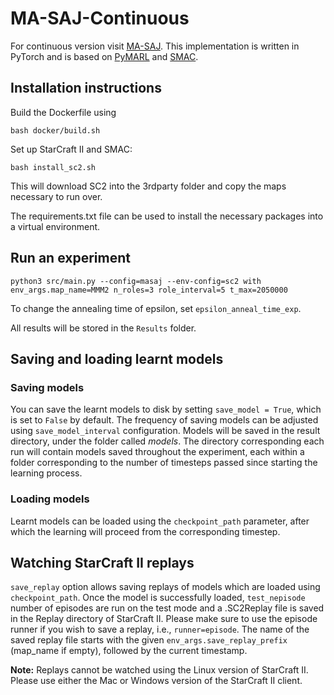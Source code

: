 # MA-SAJ-Continuous
For continuous version visit [MA-SAJ](https://github.com/gcubillos7/MA-SAJ).
This implementation is written in PyTorch and is based on [PyMARL](https://github.com/oxwhirl/pymarl) and [SMAC](https://github.com/oxwhirl/smac).

## Installation instructions

Build the Dockerfile using 
```shell
bash docker/build.sh
```

Set up StarCraft II and SMAC:
```shell
bash install_sc2.sh
```

This will download SC2 into the 3rdparty folder and copy the maps necessary to run over.

The requirements.txt file can be used to install the necessary packages into a virtual environment.

## Run an experiment 

```shell
python3 src/main.py --config=masaj --env-config=sc2 with env_args.map_name=MMM2 n_roles=3 role_interval=5 t_max=2050000
```

To change the annealing time of epsilon, set `epsilon_anneal_time_exp`.

All results will be stored in the `Results` folder.

## Saving and loading learnt models

### Saving models

You can save the learnt models to disk by setting `save_model = True`, which is set to `False` by default. The frequency of saving models can be adjusted using `save_model_interval` configuration. Models will be saved in the result directory, under the folder called *models*. The directory corresponding each run will contain models saved throughout the experiment, each within a folder corresponding to the number of timesteps passed since starting the learning process.

### Loading models

Learnt models can be loaded using the `checkpoint_path` parameter, after which the learning will proceed from the corresponding timestep. 

## Watching StarCraft II replays

`save_replay` option allows saving replays of models which are loaded using `checkpoint_path`. Once the model is successfully loaded, `test_nepisode` number of episodes are run on the test mode and a .SC2Replay file is saved in the Replay directory of StarCraft II. Please make sure to use the episode runner if you wish to save a replay, i.e., `runner=episode`. The name of the saved replay file starts with the given `env_args.save_replay_prefix` (map_name if empty), followed by the current timestamp. 

**Note:** Replays cannot be watched using the Linux version of StarCraft II. Please use either the Mac or Windows version of the StarCraft II client.
